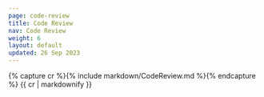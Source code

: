 ```yaml
---
page: code-review
title: Code Review
nav: Code Review
weight: 6
layout: default
updated: 26 Sep 2023
---
```


<div class="docs-section">
	{% capture cr %}{% include markdown/CodeReview.md %}{% endcapture %}
	{{ cr | markdownify }}
</div>
